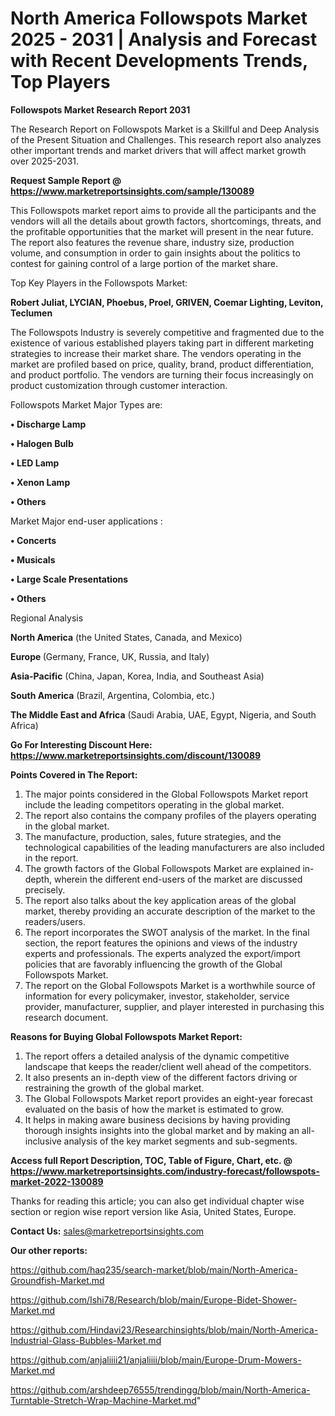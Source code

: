 # North America Followspots Market 2025 - 2031 | Analysis and Forecast with Recent Developments Trends, Top Players

<strong>Followspots Market Research Report 2031</strong>

The Research Report on Followspots Market is a Skillful and Deep Analysis of the Present Situation and Challenges. This research report also analyzes other important trends and market drivers that will affect market growth over 2025-2031.

<strong>Request Sample Report @ <a href=https://www.marketreportsinsights.com/sample/130089>https://www.marketreportsinsights.com/sample/130089</a></strong>

This Followspots market report aims to provide all the participants and the vendors will all the details about growth factors, shortcomings, threats, and the profitable opportunities that the market will present in the near future. The report also features the revenue share, industry size, production volume, and consumption in order to gain insights about the politics to contest for gaining control of a large portion of the market share.

Top Key Players in the Followspots Market:

<strong>Robert Juliat, LYCIAN, Phoebus, Proel, GRIVEN, Coemar Lighting, Leviton, Teclumen</strong>

The Followspots Industry is severely competitive and fragmented due to the existence of various established players taking part in different marketing strategies to increase their market share. The vendors operating in the market are profiled based on price, quality, brand, product differentiation, and product portfolio. The vendors are turning their focus increasingly on product customization through customer interaction.

Followspots Market Major Types are:

<strong>• Discharge Lamp

• Halogen Bulb

• LED Lamp

• Xenon Lamp

• Others</strong>

Market Major end-user applications :

<strong>• Concerts

• Musicals

• Large Scale Presentations

• Others</strong>

Regional Analysis

</u><strong><b>North America</b></strong> (the United States, Canada, and Mexico)

<strong><b>Europe </b></strong>(Germany, France, UK, Russia, and Italy)

<strong><b>Asia-Pacific</b></strong> (China, Japan, Korea, India, and Southeast Asia)

<strong><b>South America</b></strong> (Brazil, Argentina, Colombia, etc.)

<strong><b>The Middle East and Africa</b></strong> (Saudi Arabia, UAE, Egypt, Nigeria, and South Africa)

<strong>Go For Interesting Discount Here: <a href=https://www.marketreportsinsights.com/discount/130089>https://www.marketreportsinsights.com/discount/130089</a></strong>

<strong>Points Covered in The Report:</strong>
<ol>
  <li>The major points considered in the Global Followspots Market report include the leading competitors operating in the global market.</li>
  <li>The report also contains the company profiles of the players operating in the global market.</li>
  <li>The manufacture, production, sales, future strategies, and the technological capabilities of the leading manufacturers are also included in the report.</li>
  <li>The growth factors of the Global Followspots Market are explained in-depth, wherein the different end-users of the market are discussed precisely.</li>
  <li>The report also talks about the key application areas of the global market, thereby providing an accurate description of the market to the readers/users.</li>
  <li>The report incorporates the SWOT analysis of the market. In the final section, the report features the opinions and views of the industry experts and professionals. The experts analyzed the export/import policies that are favorably influencing the growth of the Global Followspots Market.</li>
  <li>The report on the Global Followspots Market is a worthwhile source of information for every policymaker, investor, stakeholder, service provider, manufacturer, supplier, and player interested in purchasing this research document.</li>
</ol>
<strong>Reasons for Buying Global Followspots Market Report:</strong>

<ol>
  <li>The report offers a detailed analysis of the dynamic competitive landscape that keeps the reader/client well ahead of the competitors.</li>
  <li>It also presents an in-depth view of the different factors driving or restraining the growth of the global market.</li>
  <li>The Global Followspots Market report provides an eight-year forecast evaluated on the basis of how the market is estimated to grow.</li>
  <li>It helps in making aware business decisions by having providing thorough insights insights into the global market and by making an all-inclusive analysis of the key market segments and sub-segments.</li>
</ol>
<strong>Access full Report Description, TOC, Table of Figure, Chart, etc. @ <a href=https://www.marketreportsinsights.com/industry-forecast/followspots-market-2022-130089>https://www.marketreportsinsights.com/industry-forecast/followspots-market-2022-130089</a></strong>


Thanks for reading this article; you can also get individual chapter wise section or region wise report version like Asia, United States, Europe.

<strong>Contact Us:</strong>
sales@marketreportsinsights.com

<strong>Our other reports:</strong>

<a href=https://github.com/haq235/search-market/blob/main/North-America-Groundfish-Market.md>https://github.com/haq235/search-market/blob/main/North-America-Groundfish-Market.md</a>

<a href=https://github.com/Ishi78/Research/blob/main/Europe-Bidet-Shower-Market.md>https://github.com/Ishi78/Research/blob/main/Europe-Bidet-Shower-Market.md</a>

<a href=https://github.com/Hindavi23/Researchinsights/blob/main/North-America-Industrial-Glass-Bubbles-Market.md>https://github.com/Hindavi23/Researchinsights/blob/main/North-America-Industrial-Glass-Bubbles-Market.md</a>

<a href=https://github.com/anjaliiii21/anjaliiii/blob/main/Europe-Drum-Mowers-Market.md>https://github.com/anjaliiii21/anjaliiii/blob/main/Europe-Drum-Mowers-Market.md</a>

<a href=https://github.com/arshdeep76555/trendingg/blob/main/North-America-Turntable-Stretch-Wrap-Machine-Market.md>https://github.com/arshdeep76555/trendingg/blob/main/North-America-Turntable-Stretch-Wrap-Machine-Market.md</a>"
